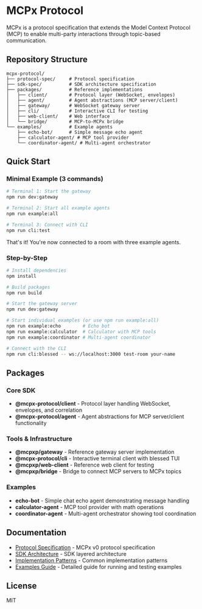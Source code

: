 # MCPx Protocol

MCPx is a protocol specification that extends the Model Context Protocol (MCP) to enable multi-party interactions through topic-based communication.

## Repository Structure

```
mcpx-protocol/
├── protocol-spec/     # Protocol specification
├── sdk-spec/          # SDK architecture specification
├── packages/          # Reference implementations
│   ├── client/        # Protocol layer (WebSocket, envelopes)
│   ├── agent/         # Agent abstractions (MCP server/client)
│   ├── gateway/       # WebSocket gateway server
│   ├── cli/           # Interactive CLI for testing
│   ├── web-client/    # Web interface
│   └── bridge/        # MCP-to-MCPx bridge
└── examples/          # Example agents
    ├── echo-bot/      # Simple message echo agent
    ├── calculator-agent/ # MCP tool provider
    └── coordinator-agent/ # Multi-agent orchestrator
```

## Quick Start

### Minimal Example (3 commands)

```bash
# Terminal 1: Start the gateway
npm run dev:gateway

# Terminal 2: Start all example agents
npm run example:all

# Terminal 3: Connect with CLI
npm run cli:test
```

That's it! You're now connected to a room with three example agents.

### Step-by-Step

```bash
# Install dependencies
npm install

# Build packages
npm run build

# Start the gateway server
npm run dev:gateway

# Start individual examples (or use npm run example:all)
npm run example:echo        # Echo bot
npm run example:calculator  # Calculator with MCP tools
npm run example:coordinator # Multi-agent coordinator

# Connect with the CLI
npm run cli:blessed -- ws://localhost:3000 test-room your-name
```

## Packages

### Core SDK
- **@mcpx-protocol/client** - Protocol layer handling WebSocket, envelopes, and correlation
- **@mcpx-protocol/agent** - Agent abstractions for MCP server/client functionality

### Tools & Infrastructure
- **@mcpxp/gateway** - Reference gateway server implementation
- **@mcpx-protocol/cli** - Interactive terminal client with blessed TUI
- **@mcpxp/web-client** - Reference web client for testing
- **@mcpxp/bridge** - Bridge to connect MCP servers to MCPx topics

### Examples
- **echo-bot** - Simple chat echo agent demonstrating message handling
- **calculator-agent** - MCP tool provider with math operations
- **coordinator-agent** - Multi-agent orchestrator showing tool coordination

## Documentation

- [Protocol Specification](protocol-spec/v0/SPEC.md) - MCPx v0 protocol specification
- [SDK Architecture](sdk-spec/mcpx-sdk-architecture.md) - SDK layered architecture
- [Implementation Patterns](protocol-spec/v0/PATTERNS.md) - Common implementation patterns
- [Examples Guide](examples/README.md) - Detailed guide for running and testing examples

## License

MIT
